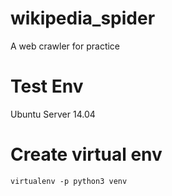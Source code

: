 # wikipedia_spider
A web crawler for practice

# Test Env
Ubuntu Server 14.04

# Create virtual env
`virtualenv -p python3 venv`